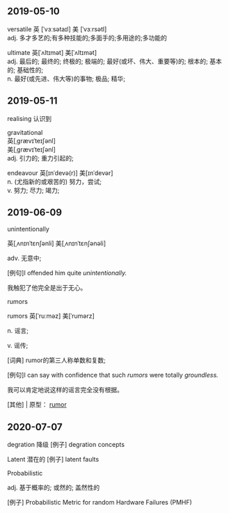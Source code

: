 ## 2019-05-10  

versatile
英 [ˈvɜːsətaɪl]   美 [ˈvɜːrsətl]  
adj.
多才多艺的;有多种技能的;多面手的;多用途的;多功能的


ultimate	英[ˈʌltɪmət]
美[ˈʌltɪmət]  
adj.	最后的; 最终的; 终极的; 极端的; 最好(或坏、伟大、重要等)的; 根本的; 基本的; 基础性的;  
n.	最好(或先进、伟大等)的事物; 极品; 精华;

## 2019-05-11
realising 
认识到


gravitational  
英[ˌɡrævɪˈteɪʃənl]   
美[ˌɡrævɪˈteɪʃənl]   
adj.	引力的; 重力引起的;   

endeavour	英[ɪnˈdevə(r)]
美[ɪnˈdevər]  
n.	(尤指新的或艰苦的) 努力，尝试;  
v.	努力; 尽力; 竭力;  

## 2019-06-09


unintentionally  

英[ˌʌnɪnˈtɛnʃənli]  美[ˌʌnɪnˈtɛnʃənəli] 

 adv. 无意中; 


[例句]I offended him quite *unintentionally.*

我触犯了他完全是出于无心。



rumors

 rumors  英[ˈruːməz]  美[ˈrumərz] 


 n.   谣言; 


v.   谣传; 


 [词典]  rumor的第三人称单数和复数; 


[例句]I can say with confidence that such *rumors* were totally *groundless.*

我可以肯定地说这样的谣言完全没有根据。

 [其他] | 原型： [rumor](http://www.baidu.com/link?url=G2mV3KwVddi8UoWJhsrvivUQTp35KS-Ck4YMwvFDwtYhtbjqq1TthxrAZ1DfdK_p7xL3ulNqxRvB_VhjOaThdmjxz_Wl8qzO5DYkf3A47bG) 

## 2020-07-07
degration
降级
[例子] degration concepts

Latent
潜在的
[例子] latent faults

Probabilistic

adj.	基于概率的; 或然的; 盖然性的

[例子] Probabilistic Metric for random Hardware Failures (PMHF)


